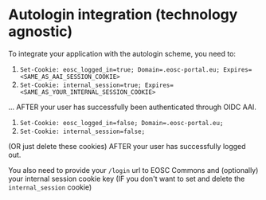 # Autologin integration (technology agnostic)

To integrate your application with the autologin scheme, you need to:
1. `Set-Cookie: eosc_logged_in=true; Domain=.eosc-portal.eu; Expires=<SAME_AS_AAI_SESSION_COOKIE>`
1. `Set-Cookie: internal_session=true; Expires=<SAME_AS_YOUR_INTERNAL_SESSION_COOKIE>`

... AFTER your user has successfully been authenticated through OIDC AAI.

1. `Set-Cookie: eosc_logged_in=false; Domain=.eosc-portal.eu;`
1. `Set-Cookie: internal_session=false;`

(OR just delete these cookies) AFTER your user has successfully logged out.


You also need to provide your `/login` url to EOSC Commons and (optionally) your internal session cookie key 
(IF you don't want to set and delete the `internal_session` cookie)

